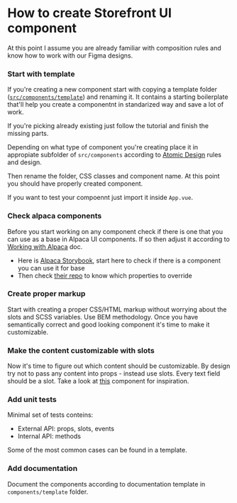 # How to create Storefront UI component

At this point I assume you are already familiar with composition rules and know how to work with our Figma designs.


### Start with template

If you're creating a new component start with copying a template folder ([`src/components/template`](https://github.com/DivanteLtd/storefront-ui/tree/master/src/components/template)) and renaming it. It contains a starting boilerplate that'll help you create a componentnt in standarized way and save a lot of work.

If you're picking already existing just follow the tutorial and finish the missing parts.

Depending on what type of component you're creating place it in appropiate subfolder of `src/components` according to [Atomic Design](http://bradfrost.com/blog/post/atomic-web-design/) rules and design. 

Then rename the folder, CSS classes and component name. At this point you should have properly created component.

If you want to test your compoennt just import it inside `App.vue`.

### Check alpaca components

Before you start working on any component check if there is one that you can use as a base in Alpaca UI components. If so then adjust it according to [Working with Alpaca](https://github.com/DivanteLtd/storefront-ui/blob/master/docs/working-with-alpaca.md) doc.

- Here is [Alpaca Storybook](https://alpaca-storybook-ebth12xpx.now.sh/components/), start here to check if there is a component you can use it for base
- Then check [their repo](https://github.com/SnowdogApps/alpaca-storybook/tree/develop/components/src) to know which properties to override

### Create proper markup

Start with creating a proper CSS/HTML markup without worrying about the slots and SCSS variables. Use BEM methodology. Once you have semantically correct and good looking component it's time to make it customizable.

### Make the content customizable with slots

Now it's time to figure out which content should be customizable. By design try not to pass any content into props - instead use slots. Every text field should be a slot. Take a look at [this](https://github.com/DivanteLtd/storefront-ui/blob/master/src/components/molecules/SfBanner/SfBanner.html) component for inspiration.

### Add unit tests 

Minimal set of tests conteins:

- External API: props, slots, events
- Internal API: methods

Some of the most common cases can be found in a template.

### Add documentation

Document the components according to documentation template in `components/template` folder.
